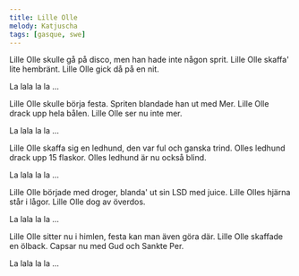 ```yaml
---
title: Lille Olle
melody: Katjuscha
tags: [gasque, swe]
---
```


Lille Olle skulle gå på disco,
men han hade inte någon sprit.
Lille Olle skaffa' lite hembränt.
Lille Olle gick då på en nit.

La lala la la ...

Lille Olle skulle börja festa.
Spriten blandade han ut med Mer.
Lille Olle drack upp hela bålen.
Lille Olle ser nu inte mer.

La lala la la ...

Lille Olle skaffa sig en ledhund,
den var ful och ganska trind.
Olles ledhund drack upp 15 flaskor.
Olles ledhund är nu också blind.

La lala la la ...

Lille Olle började med droger,
blanda' ut sin LSD med juice.
Lille Olles hjärna står i lågor.
Lille Olle dog av överdos.

La lala la la ...

Lille Olle sitter nu i himlen,
festa kan man även göra där.
Lille Olle skaffade en ölback.
Capsar nu med Gud och Sankte Per.

La lala la la ...
